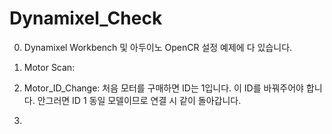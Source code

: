 # Dynamixel_Check


0. Dynamixel Workbench 및 아두이노 OpenCR 설정 예제에 다 있습니다. 



1. Motor Scan: 

2. Motor_ID_Change: 처음 모터를 구매하면 ID는 1입니다. 이 ID를 바꿔주어야 합니다. 안그러면 ID 1 동일 모델이므로 연결 시 같이 돌아갑니다. 

3. 
